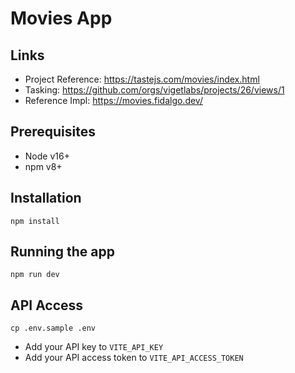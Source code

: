 # Movies App

## Links

- Project Reference: https://tastejs.com/movies/index.html
- Tasking: https://github.com/orgs/vigetlabs/projects/26/views/1
- Reference Impl: https://movies.fidalgo.dev/

## Prerequisites

- Node v16+
- npm v8+

## Installation

`npm install`

## Running the app

`npm run dev`

## API Access

`cp .env.sample .env`

- Add your API key to `VITE_API_KEY`
- Add your API access token to `VITE_API_ACCESS_TOKEN`
